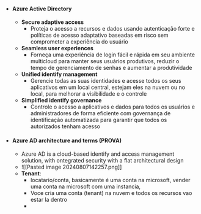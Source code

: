 - #### **Azure Active Directory**
	- **Secure adaptive access**
		- Proteja o acesso a recursos e dados usando autenticação forte e políticas de acesso adaptativo baseadas em risco sem comprometer a experiência do usuário
	- **Seamless user experiences**
		- Forneça uma experiência de login fácil e rápida em seu ambiente multicloud para manter seus usuários produtivos, reduzir o tempo de gerenciamento de senhas e aumentar a produtividade
	- **Unified identify management**
		- Gerencie todas as suas identidades e acesse todos os seus aplicativos em um local central, estejam eles na nuvem ou no local, para melhorar a visibilidade e o controle 
	- **Simplified identify governance**
		- Controle o acesso a aplicativos e dados para todos os usuários e administradores de forma eficiente com governança de identificação automatizada para garantir que todos os autorizados tenham acesso
- #### **Azure AD architecture and terms**  (PROVA)
	- Azure AD is a cloud-based identify and access management solution, with ontegrated security with a flat architectural design
	- ![[Pasted image 20240807142257.png]]
	- **Tenant**: 
		- locatario/conta, basicamente é uma conta na microsoft, vender uma conta na microsoft com uma instancia,
		- Voce cria uma conta (tenant) na nuvem e todos os recursos vao estar la dentro
		- 